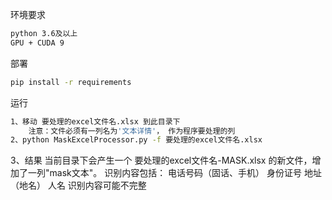 环境要求
```bash
python 3.6及以上
GPU + CUDA 9
```

部署
```bash
pip install -r requirements
```

运行
```bash
1、移动 要处理的excel文件名.xlsx 到此目录下
    注意：文件必须有一列名为'文本详情'， 作为程序要处理的列
2、python MaskExcelProcessor.py -f 要处理的excel文件名.xlsx
```

3、结果
当前目录下会产生一个 要处理的excel文件名-MASK.xlsx 的新文件，增加了一列"mask文本"。
识别内容包括：
    电话号码（固话、手机）
    身份证号
    地址（地名）
    人名
识别内容可能不完整
